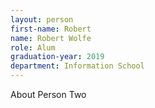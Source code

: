 ```yaml
---
layout: person
first-name: Robert
name: Robert Wolfe
role: Alum
graduation-year: 2019
department: Information School
---
```


About Person Two